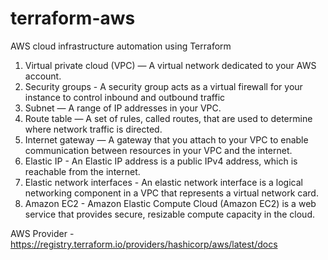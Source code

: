 # terraform-aws
AWS cloud infrastructure automation using Terraform

1) Virtual private cloud (VPC) — A virtual network dedicated to your AWS account.
2) Security groups - A security group acts as a virtual firewall for your instance to control inbound and outbound traffic
3) Subnet — A range of IP addresses in your VPC.
4) Route table — A set of rules, called routes, that are used to determine where network traffic is directed.
5) Internet gateway — A gateway that you attach to your VPC to enable communication between resources in your VPC and the internet.
6) Elastic IP - An Elastic IP address is a public IPv4 address, which is reachable from the internet.
7) Elastic network interfaces - An elastic network interface is a logical networking component in a VPC that represents a virtual network card.
8) Amazon EC2 - Amazon Elastic Compute Cloud (Amazon EC2) is a web service that provides secure, resizable compute capacity in the cloud.

AWS Provider -
https://registry.terraform.io/providers/hashicorp/aws/latest/docs
